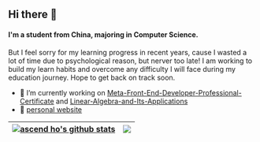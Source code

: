 ## Hi there 👋
#### I'm a student from China, majoring in Computer Science.
But I feel sorry for my learning progress in recent years, cause I wasted a lot of time due to psychological reason, but nerver too late! I am working to build my learn habits and overcome any difficulty I will face during my education journey. Hope to get back on track soon.


- 🔭 I’m currently working on <a href="https://github.com/ascendho/Meta-Front-End-Developer-Professional-Certificate">Meta-Front-End-Developer-Professional-Certificate</a> and <a href="https://github.com/ascendho/Linear-Algebra-and-Its-Applications">Linear-Algebra-and-Its-Applications</a>
- 📗 <a href="https://ascendho.github.io/">personal website</a>


<!--
**ascendho/ascendho** is a ✨ _special_ ✨ repository because its `README.md` (this file) appears on your GitHub profile.

Here are some ideas to get you started:

- 🔭 I’m currently working on ...
- 🌱 I’m currently learning ...
- 👯 I’m looking to collaborate on ...
- 🤔 I’m looking for help with ...
- 💬 Ask me about ...
- 📫 How to reach me: ...
- 😄 Pronouns: ...
- ⚡ Fun fact: ...
-->

| <a href="https://github.com/anuraghazra/github-readme-stats"><img align="center" src="https://github-readme-stats.vercel.app/api?username=ascendho&show_icons=true&count_private=true&theme=buefy&hide_border=true" alt="ascend ho's github stats" /></a> | <a href="https://github.com/anuraghazra/github-readme-stats"><img align="center" src="https://github-readme-stats.vercel.app/api/top-langs/?username=ascendho&layout=compact&theme=buefy&hide_border=true" /></a> |
| ------------- | ------------- |

<!-- [![ascendho's GitHub stats](https://github-readme-stats.vercel.app/api?username=ascendho&count_private=true&show_icons=true)](https://github.com/anuraghazra/github-readme-stats) -->

<!-- [![Top Langs](https://github-readme-stats.vercel.app/api/top-langs/?username=ascendho&layout=compact)](https://github.com/anuraghazra/github-readme-stats) -->

